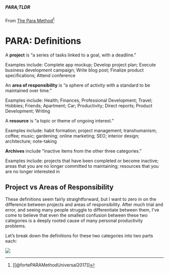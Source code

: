 ##### PARA;TLDR
From [The Para Method](https://fortelabs.co/blog/para/)[^fortePARAMethodUniversal2017]

# PARA: Definitions
A **project** is “a series of tasks linked to a goal, with a deadline.”

Examples include: Complete app mockup; Develop project plan; Execute business development campaign; Write blog post; Finalize product specifications; Attend conference

An **area of responsibility** is “a sphere of activity with a standard to be maintained over time.”

Examples include: Health; Finances, Professional Development; Travel; Hobbies; Friends; Apartment; Car; Productivity; Direct reports; Product Development; Writing

A **resource** is “a topic or theme of ongoing interest.”

Examples include: habit formation; project management; transhumanism; coffee; music; gardening; online marketing; SEO; interior design; architecture; note-taking

**Archives** include “inactive items from the other three categories.”

Examples include: projects that have been completed or become inactive; areas that you are no longer committed to maintaining; resources that you are no longer interested in
[^fortePARAMethodUniversal2017]: [[@fortePARAMethodUniversal2017]]

## Project vs Areas of Responsibility

These definitions seem fairly straightforward, but I want to zero in on the difference between projects and areas of responsibility. After much trial and error, and seeing many people struggle to differentiate between them, I’ve come to believe that even the smallest confusion between these two categories is a deeply rooted cause of many personal productivity problems.

Let’s break down the definitions for these two categories into two parts each:

![](https://i0.wp.com/cdn-images-1.medium.com/max/800/1*eojTu3-9xxnc8QwfjW4gYQ.jpeg?w=900&ssl=1)